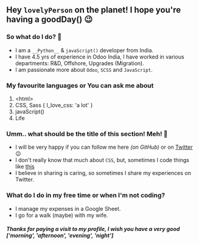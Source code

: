 ## Hey `lovelyPerson` on the planet! I hope you're having a goodDay() 😉

### So what do I do? 👷
- I am a `__Python__` & `javaScript()` developer from India.
- I have 4.5 yrs of experience in Odoo India, I have worked in various departments: R&D, Offshore, Upgrades (Migration). 
- I am passionate more about `Odoo`, `SCSS` and `JavaScript`.

### My favourite languages or You can ask me about
1. &lt;html>
2. CSS, Sass { I_love_css: 'a lot' }
4. javaScript()
5. Life

### Umm.. what should be the title of this section! Meh! 🤔
- I will be very happy if you can follow me here *(on GitHub)* or on [Twitter](https://twitter.com/kmandalwala) 😉
- I don't really know that much about `CSS`, but, sometimes I code things like [this](https://codepen.io/kman/details/DFAzG)
- I believe in sharing is caring, so sometimes I share my experiences on Twitter.

### What do I do in my free time or when I'm not coding?
- I manage my expenses in a Google Sheet.
- I go for a walk (maybe) with my wife.

#### *Thanks for paying a visit to my profile, I wish you have a very good ['morning', 'afternoon', 'evening', 'night']*


<!--
**krman009/krman009** is a ✨ _special_ ✨ repository because its `README.md` (this file) appears on your GitHub profile.

Here are some ideas to get you started:

- 🔭 I’m currently working on ...
- 🌱 I’m currently learning ...
- 👯 I’m looking to collaborate on ...
- 🤔 I’m looking for help with ...
- 💬 Ask me about ...
- 📫 How to reach me: ...
- 😄 Pronouns: ...
- ⚡ Fun fact: ...
-->
